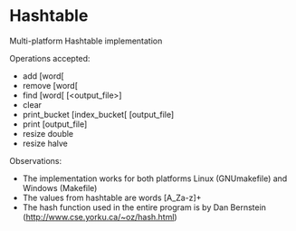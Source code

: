 # Hashtable
Multi-platform Hashtable implementation

Operations accepted:
* add [word[
* remove [word[
* find [word[ [<output_file>]
* clear
* print_bucket [index_bucket[ [output_file]
* print [output_file]
* resize double
* resize halve

Observations:
* The implementation works for both platforms Linux (GNUmakefile) and Windows (Makefile)
* The values from hashtable are words [A_Za-z]+
* The hash function used in the entire program is by Dan Bernstein (http://www.cse.yorku.ca/~oz/hash.html)

